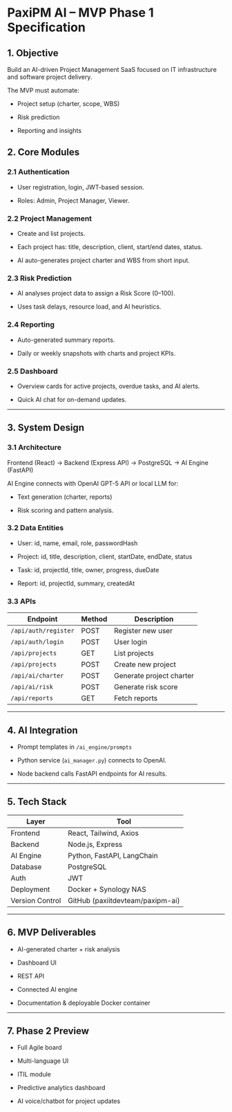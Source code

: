 # PaxiPM AI – MVP Phase 1 Specification

## 1. Objective

Build an AI-driven Project Management SaaS focused on IT infrastructure and software project delivery.  

The MVP must automate:

- Project setup (charter, scope, WBS)

- Risk prediction

- Reporting and insights

## 2. Core Modules

### 2.1 Authentication

- User registration, login, JWT-based session.

- Roles: Admin, Project Manager, Viewer.

### 2.2 Project Management

- Create and list projects.

- Each project has: title, description, client, start/end dates, status.

- AI auto-generates project charter and WBS from short input.

### 2.3 Risk Prediction

- AI analyses project data to assign a Risk Score (0–100).

- Uses task delays, resource load, and AI heuristics.

### 2.4 Reporting

- Auto-generated summary reports.

- Daily or weekly snapshots with charts and project KPIs.

### 2.5 Dashboard

- Overview cards for active projects, overdue tasks, and AI alerts.

- Quick AI chat for on-demand updates.

---

## 3. System Design

### 3.1 Architecture

Frontend (React) → Backend (Express API) → PostgreSQL → AI Engine (FastAPI)

AI Engine connects with OpenAI GPT-5 API or local LLM for:

- Text generation (charter, reports)

- Risk scoring and pattern analysis.

### 3.2 Data Entities

- User: id, name, email, role, passwordHash

- Project: id, title, description, client, startDate, endDate, status

- Task: id, projectId, title, owner, progress, dueDate

- Report: id, projectId, summary, createdAt

### 3.3 APIs

| Endpoint | Method | Description |
|-----------|---------|-------------|
| `/api/auth/register` | POST | Register new user |
| `/api/auth/login` | POST | User login |
| `/api/projects` | GET | List projects |
| `/api/projects` | POST | Create new project |
| `/api/ai/charter` | POST | Generate project charter |
| `/api/ai/risk` | POST | Generate risk score |
| `/api/reports` | GET | Fetch reports |

---

## 4. AI Integration

- Prompt templates in `/ai_engine/prompts`

- Python service (`ai_manager.py`) connects to OpenAI.

- Node backend calls FastAPI endpoints for AI results.

---

## 5. Tech Stack

| Layer | Tool |
|--------|------|
| Frontend | React, Tailwind, Axios |
| Backend | Node.js, Express |
| AI Engine | Python, FastAPI, LangChain |
| Database | PostgreSQL |
| Auth | JWT |
| Deployment | Docker + Synology NAS |
| Version Control | GitHub (paxiitdevteam/paxipm-ai) |

---

## 6. MVP Deliverables

- AI-generated charter + risk analysis

- Dashboard UI

- REST API

- Connected AI engine

- Documentation & deployable Docker container

---

## 7. Phase 2 Preview

- Full Agile board

- Multi-language UI

- ITIL module

- Predictive analytics dashboard

- AI voice/chatbot for project updates
